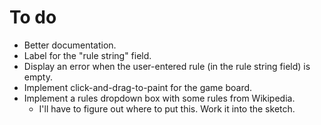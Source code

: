 # To do

  - Better documentation.
  - Label for the "rule string" field.
  - Display an error when the user-entered rule (in the rule string field) is
    empty.
  - Implement click-and-drag-to-paint for the game board.
  - Implement a rules dropdown box with some rules from Wikipedia.
    - I'll have to figure out where to put this. Work it into the sketch.
